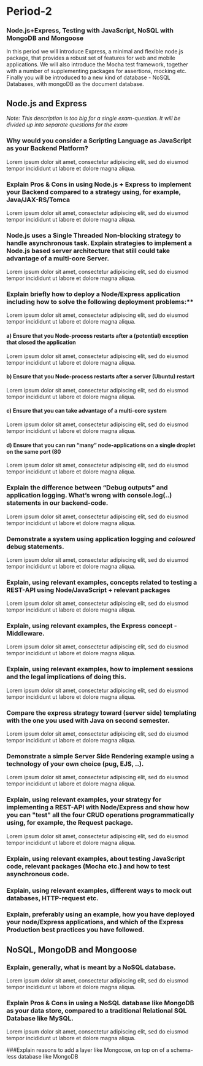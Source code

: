 # Period-2 

### Node.js+Express, Testing with JavaScript, NoSQL with MongoDB and Mongoose

In this period we will introduce Express, a minimal and flexible node.js package, that provides a robust set of features for web and mobile applications. We will also introduce the Mocha test framework, together with a number of supplementing packages for assertions, mocking etc. Finally you will be introduced to a new kind of database - NoSQL Databases, with mongoDB as the document database.

## Node.js and Express
*Note: This description is too big for a single exam-question. It will be divided up into separate questions for the exam*

### Why would you consider a Scripting Language as JavaScript as your Backend Platform?
Lorem ipsum dolor sit amet, consectetur adipiscing elit, sed do eiusmod tempor incididunt ut labore et dolore magna aliqua.

### Explain Pros & Cons in using Node.js + Express to implement your Backend compared to a strategy using, for example, Java/JAX-RS/Tomca
Lorem ipsum dolor sit amet, consectetur adipiscing elit, sed do eiusmod tempor incididunt ut labore et dolore magna aliqua.

### Node.js uses a Single Threaded Non-blocking strategy to handle asynchronous task. Explain strategies to implement a Node.js based server architecture that still could take advantage of a multi-core Server.
Lorem ipsum dolor sit amet, consectetur adipiscing elit, sed do eiusmod tempor incididunt ut labore et dolore magna aliqua.
 
### Explain briefly how to deploy a Node/Express application including how to solve the following deployment problems:**
Lorem ipsum dolor sit amet, consectetur adipiscing elit, sed do eiusmod tempor incididunt ut labore et dolore magna aliqua.

#### a) Ensure that you Node-process restarts after a (potential) exception that closed the application
Lorem ipsum dolor sit amet, consectetur adipiscing elit, sed do eiusmod tempor incididunt ut labore et dolore magna aliqua.
 
#### b) Ensure that you Node-process restarts after a server (Ubuntu) restart
Lorem ipsum dolor sit amet, consectetur adipiscing elit, sed do eiusmod tempor incididunt ut labore et dolore magna aliqua.
 
#### c) Ensure that you can take advantage of a multi-core system
Lorem ipsum dolor sit amet, consectetur adipiscing elit, sed do eiusmod tempor incididunt ut labore et dolore magna aliqua.
 
#### d) Ensure that you can run “many” node-applications on a single droplet on the same port (80
Lorem ipsum dolor sit amet, consectetur adipiscing elit, sed do eiusmod tempor incididunt ut labore et dolore magna aliqua.
 
### Explain the difference between “Debug outputs” and application logging. What’s wrong with console.log(..) statements in our backend-code.
Lorem ipsum dolor sit amet, consectetur adipiscing elit, sed do eiusmod tempor incididunt ut labore et dolore magna aliqua.
 
### Demonstrate a system using application logging and *coloured* debug statements.
Lorem ipsum dolor sit amet, consectetur adipiscing elit, sed do eiusmod tempor incididunt ut labore et dolore magna aliqua.
 
### Explain, using relevant examples, concepts related to testing a REST-API using Node/JavaScript + relevant packages 
Lorem ipsum dolor sit amet, consectetur adipiscing elit, sed do eiusmod tempor incididunt ut labore et dolore magna aliqua.
 
### Explain, using relevant examples, the Express concept - Middleware.
Lorem ipsum dolor sit amet, consectetur adipiscing elit, sed do eiusmod tempor incididunt ut labore et dolore magna aliqua.
 
### Explain, using relevant examples, how to implement sessions and the legal implications of doing this.
Lorem ipsum dolor sit amet, consectetur adipiscing elit, sed do eiusmod tempor incididunt ut labore et dolore magna aliqua.
   
### Compare the express strategy toward (server side) templating with the one you used with Java on second semester.
Lorem ipsum dolor sit amet, consectetur adipiscing elit, sed do eiusmod tempor incididunt ut labore et dolore magna aliqua.
  
### Demonstrate a simple Server Side Rendering example using a technology of your own choice (pug, EJS, ..).
Lorem ipsum dolor sit amet, consectetur adipiscing elit, sed do eiusmod tempor incididunt ut labore et dolore magna aliqua.
   
### Explain, using relevant examples, your strategy for implementing a REST-API with Node/Express and show how you can "test" all the four CRUD operations programmatically using, for example, the Request package.
Lorem ipsum dolor sit amet, consectetur adipiscing elit, sed do eiusmod tempor incididunt ut labore et dolore magna aliqua.
   
### Explain, using relevant examples, about testing JavaScript code, relevant packages (Mocha etc.) and how to test asynchronous code.
  
### Explain, using relevant examples, different ways to mock out databases, HTTP-request etc.

### Explain, preferably using an example, how you have deployed your node/Express applications, and which of the Express Production best practices you have followed.

## NoSQL, MongoDB and Mongoose

### Explain, generally, what is meant by a NoSQL database.
Lorem ipsum dolor sit amet, consectetur adipiscing elit, sed do eiusmod tempor incididunt ut labore et dolore magna aliqua.
 
### Explain Pros & Cons in using a NoSQL database like MongoDB as your data store, compared to a traditional Relational SQL Database like MySQL.
Lorem ipsum dolor sit amet, consectetur adipiscing elit, sed do eiusmod tempor incididunt ut labore et dolore magna aliqua.
 
###Explain reasons to add a layer like Mongoose, on top on of a schema-less database like MongoDB